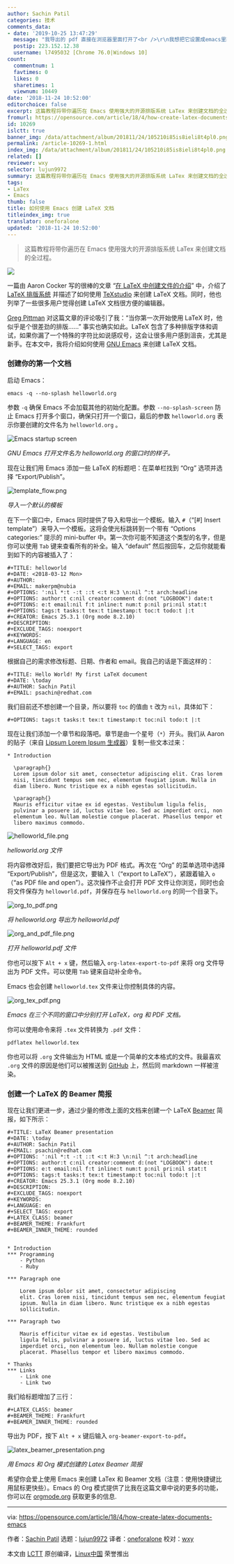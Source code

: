```yaml
---
author: Sachin Patil
categories: 技术
comments_data:
- date: '2019-10-25 13:47:29'
  message: "我导出的 pdf 直接在浏览器里面打开了<br />\r\n我想把它设置成emacs里面打开，要怎么做呢？"
  postip: 223.152.12.38
  username: l7495032 [Chrome 76.0|Windows 10]
count:
  commentnum: 1
  favtimes: 0
  likes: 0
  sharetimes: 1
  viewnum: 10449
date: '2018-11-24 10:52:00'
editorchoice: false
excerpt: 这篇教程将带你遍历在 Emacs 使用强大的开源排版系统 LaTex 来创建文档的全过程。
fromurl: https://opensource.com/article/18/4/how-create-latex-documents-emacs
id: 10269
islctt: true
banner_img: /data/attachment/album/201811/24/105210i85is8ieli8t4pl0.png
permalink: /article-10269-1.html
index_img: /data/attachment/album/201811/24/105210i85is8ieli8t4pl0.png.thumb.jpg
related: []
reviewer: wxy
selector: lujun9972
summary: 这篇教程将带你遍历在 Emacs 使用强大的开源排版系统 LaTex 来创建文档的全过程。
tags:
- LaTex
- Emacs
thumb: false
title: 如何使用 Emacs 创建 LaTeX 文档
titleindex_img: true
translator: oneforalone
updated: '2018-11-24 10:52:00'
---
```



> 
> 这篇教程将带你遍历在 Emacs 使用强大的开源排版系统 LaTex 来创建文档的全过程。
> 
> 
> 


![](/data/attachment/album/201811/24/105210i85is8ieli8t4pl0.png)


一篇由 Aaron Cocker 写的很棒的文章 “[在 LaTeX 中创建文件的介绍](https://opensource.com/article/17/6/introduction-latex)” 中，介绍了 [LaTeX 排版系统](https://www.latex-project.org) 并描述了如何使用 [TeXstudio](http://www.texstudio.org/) 来创建 LaTeX 文档。同时，他也列举了一些很多用户觉得创建 LaTeX 文档很方便的编辑器。


[Greg Pittman](https://opensource.com/users/greg-p) 对这篇文章的评论吸引了我：“当你第一次开始使用 LaTeX 时，他似乎是个很差劲的排版……” 事实也确实如此。LaTeX 包含了多种排版字体和调试，如果你漏了一个特殊的字符比如说感叹号，这会让很多用户感到沮丧，尤其是新手。在本文中，我将介绍如何使用 [GNU Emacs](https://www.gnu.org/software/emacs/) 来创建 LaTeX 文档。


### 创建你的第一个文档


启动 Emacs：



```
emacs -q --no-splash helloworld.org
```

参数 `-q` 确保 Emacs 不会加载其他的初始化配置。参数 `--no-splash-screen` 防止 Emacs 打开多个窗口，确保只打开一个窗口，最后的参数 `helloworld.org` 表示你要创建的文件名为 `helloworld.org` 。


![Emacs startup screen](/data/attachment/album/201811/24/105211rn9new4rruwk58cm.png "Emacs startup screen")


*GNU Emacs 打开文件名为 helloworld.org 的窗口时的样子。*


现在让我们用 Emacs 添加一些 LaTeX 的标题吧：在菜单栏找到 “Org” 选项并选择 “Export/Publish”。


![template_flow.png](/data/attachment/album/201811/24/105214h9jzdjd7itjlz8th.png "template_flow.png")


*导入一个默认的模板*


在下一个窗口中，Emacs 同时提供了导入和导出一个模板。输入 `#`（“[#] Insert template”）来导入一个模板。这将会使光标跳转到一个带有 “Options categories:” 提示的 mini-buffer 中。第一次你可能不知道这个类型的名字，但是你可以使用 `Tab` 键来查看所有的补全。输入 “default” 然后按回车，之后你就能看到如下的内容被插入了：



```
#+TITLE: helloworld
#+DATE: <2018-03-12 Mon>
#+AUTHOR:
#+EMAIL: makerpm@nubia
#+OPTIONS: ':nil *:t -:t ::t <:t H:3 \n:nil ^:t arch:headline
#+OPTIONS: author:t c:nil creator:comment d:(not "LOGBOOK") date:t
#+OPTIONS: e:t email:nil f:t inline:t num:t p:nil pri:nil stat:t
#+OPTIONS: tags:t tasks:t tex:t timestamp:t toc:t todo:t |:t
#+CREATOR: Emacs 25.3.1 (Org mode 8.2.10)
#+DESCRIPTION:
#+EXCLUDE_TAGS: noexport
#+KEYWORDS:
#+LANGUAGE: en
#+SELECT_TAGS: export
```

根据自己的需求修改标题、日期、作者和 email。我自己的话是下面这样的：



```
#+TITLE: Hello World! My first LaTeX document
#+DATE: \today
#+AUTHOR: Sachin Patil
#+EMAIL: psachin@redhat.com
```

我们目前还不想创建一个目录，所以要将 `toc` 的值由 `t` 改为 `nil`，具体如下：



```
#+OPTIONS: tags:t tasks:t tex:t timestamp:t toc:nil todo:t |:t
```

现在让我们添加一个章节和段落吧。章节是由一个星号（`*`）开头。我们从 Aaron 的贴子（来自 [Lipsum Lorem Ipsum 生成器](https://www.lipsum.com/feed/html)）复制一些文本过来：



```
* Introduction

  \paragraph{}
  Lorem ipsum dolor sit amet, consectetur adipiscing elit. Cras lorem
  nisi, tincidunt tempus sem nec, elementum feugiat ipsum. Nulla in
  diam libero. Nunc tristique ex a nibh egestas sollicitudin.

  \paragraph{}
  Mauris efficitur vitae ex id egestas. Vestibulum ligula felis,
  pulvinar a posuere id, luctus vitae leo. Sed ac imperdiet orci, non
  elementum leo. Nullam molestie congue placerat. Phasellus tempor et
  libero maximus commodo.
```

![helloworld_file.png](/data/attachment/album/201811/24/105218kt8tkrfijj7g8hyf.png "helloworld_file.png")


*helloworld.org 文件*


将内容修改好后，我们要把它导出为 PDF 格式。再次在 “Org” 的菜单选项中选择 “Export/Publish”，但是这次，要输入 `l`（“export to LaTeX”），紧跟着输入 `o`（“as PDF file and open”）。这次操作不止会打开 PDF 文件让你浏览，同时也会将文件保存为 `helloworld.pdf`，并保存在与 `helloworld.org` 的同一个目录下。


![org_to_pdf.png](/data/attachment/album/201811/24/105220c06y0rr0o22hue33.png "org_to_pdf.png")


*将 helloworld.org 导出为 helloworld.pdf*


![org_and_pdf_file.png](/data/attachment/album/201811/24/105222prduoc80cbi0hudo.png "org_and_pdf_file.png")


*打开 helloworld.pdf 文件*


你也可以按下 `Alt + x` 键，然后输入 `org-latex-export-to-pdf` 来将 org 文件导出为 PDF 文件。可以使用 `Tab` 键来自动补全命令。


Emacs 也会创建 `helloworld.tex` 文件来让你控制具体的内容。


![org_tex_pdf.png](/data/attachment/album/201811/24/105225xrkr2jgq5tgjfxrg.png "org_tex_pdf.png")


*Emacs 在三个不同的窗口中分别打开 LaTeX，org 和 PDF 文档。*


你可以使用命令来将 `.tex` 文件转换为 `.pdf` 文件：



```
pdflatex helloworld.tex
```

你也可以将 `.org` 文件输出为 HTML 或是一个简单的文本格式的文件。我最喜欢 `.org` 文件的原因是他们可以被推送到 [GitHub](https://github.com) 上，然后同 markdown 一样被渲染。


### 创建一个 LaTeX 的 Beamer 简报


现在让我们更进一步，通过少量的修改上面的文档来创建一个 LaTeX [Beamer](https://www.sharelatex.com/learn/Beamer) 简报，如下所示：



```
#+TITLE: LaTeX Beamer presentation
#+DATE: \today
#+AUTHOR: Sachin Patil
#+EMAIL: psachin@redhat.com
#+OPTIONS: ':nil *:t -:t ::t <:t H:3 \n:nil ^:t arch:headline
#+OPTIONS: author:t c:nil creator:comment d:(not "LOGBOOK") date:t
#+OPTIONS: e:t email:nil f:t inline:t num:t p:nil pri:nil stat:t
#+OPTIONS: tags:t tasks:t tex:t timestamp:t toc:nil todo:t |:t
#+CREATOR: Emacs 25.3.1 (Org mode 8.2.10)
#+DESCRIPTION:
#+EXCLUDE_TAGS: noexport
#+KEYWORDS:
#+LANGUAGE: en
#+SELECT_TAGS: export
#+LATEX_CLASS: beamer
#+BEAMER_THEME: Frankfurt
#+BEAMER_INNER_THEME: rounded


* Introduction
*** Programming
    - Python
    - Ruby

*** Paragraph one

    Lorem ipsum dolor sit amet, consectetur adipiscing
    elit. Cras lorem nisi, tincidunt tempus sem nec, elementum feugiat
    ipsum. Nulla in diam libero. Nunc tristique ex a nibh egestas
    sollicitudin.

*** Paragraph two

    Mauris efficitur vitae ex id egestas. Vestibulum
    ligula felis, pulvinar a posuere id, luctus vitae leo. Sed ac
    imperdiet orci, non elementum leo. Nullam molestie congue
    placerat. Phasellus tempor et libero maximus commodo.

* Thanks
*** Links
    - Link one
    - Link two
```

我们给标题增加了三行：



```
#+LATEX_CLASS: beamer
#+BEAMER_THEME: Frankfurt
#+BEAMER_INNER_THEME: rounded
```

导出为 PDF，按下 `Alt + x` 键后输入 `org-beamer-export-to-pdf`。


![latex_beamer_presentation.png](/data/attachment/album/201811/24/105226ibo2jf23hcofqoq7.png "latex_beamer_presentation.png")


*用 Emacs 和 Org 模式创建的 Latex Beamer 简报*


希望你会爱上使用 Emacs 来创建 LaTex 和 Beamer 文档（注意：使用快捷键比用鼠标更快些）。Emacs 的 Org 模式提供了比我在这篇文章中说的更多的功能，你可以在 [orgmode.org](https://orgmode.org/worg/org-tutorials/org-latex-export.html) 获取更多的信息.




---


via: <https://opensource.com/article/18/4/how-create-latex-documents-emacs>


作者：[Sachin Patil](https://opensource.com/users/psachin) 选题：[lujun9972](https://github.com/lujun9972) 译者：[oneforalone](https://github.com/oneforalone) 校对：[wxy](https://github.com/wxy)


本文由 [LCTT](https://github.com/LCTT/TranslateProject) 原创编译，[Linux中国](https://linux.cn/) 荣誉推出
